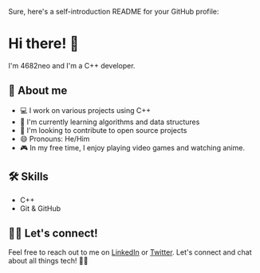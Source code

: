 Sure, here's a self-introduction README for your GitHub profile:

# Hi there! 👋

I'm 4682neo and I'm a C++ developer. 

## 📝 About me 

- 💻 I work on various projects using C++ 
- 🌱 I'm currently learning algorithms and data structures 
- 🔭 I'm looking to contribute to open source projects 
- 😄 Pronouns: He/Him
- 🎮 In my free time, I enjoy playing video games and watching anime.

## 🛠️ Skills

- C++
- Git & GitHub

## 🤝🏻 Let's connect!

Feel free to reach out to me on [LinkedIn](https://www.linkedin.com/in/4682neo/) or [Twitter](https://twitter.com/4682neo). Let's connect and chat about all things tech! 👨‍💻
